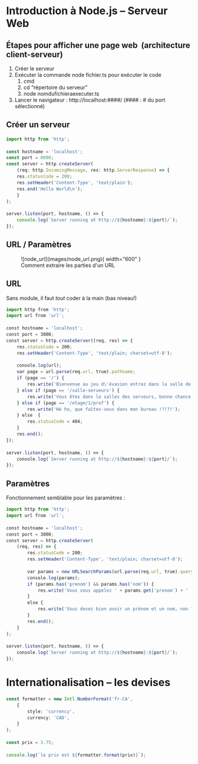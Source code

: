 # Introduction à Node.js – Serveur Web  

## Étapes pour afficher une page web  (architecture client-serveur)  
1. Créer le serveur
2. Exécuter la commande node fichier.ts pour exécuter le code
    1. cmd
    2. cd “répertoire du serveur”
    3. node nomdufichieraexecuter.ts
3. Lancer le navigateur : http://localhost:####/ (#### : # du port sélectionné)

## Créer un serveur  

``` ts title="simple_serveur.ts"  
import http from 'http';

const hostname = 'localhost';
const port = 8080;
const server = http.createServer(
	(req: http.IncomingMessage, res: http.ServerResponse) => {
    res.statusCode = 200;
    res.setHeader('Content-Type', 'text/plain');
    res.end('Hello World\n');
	}
);

server.listen(port, hostname, () => {
	console.log(`Server running at http://${hostname}:${port}/`);
});
```

## URL / Paramètres  

<figure markdown>
  ![node_url](images/node_url.png){ width="600" }
  <figcaption>Comment extraire les parties d'un URL</figcaption>
</figure>


## URL  

Sans module, il faut _tout_ coder à la main (bas niveau!)  

``` ts title="serveur_sans_module.ts"
import http from 'http';
import url from 'url';

const hostname = 'localhost';
const port = 3000;
const server = http.createServer((req, res) => {
    res.statusCode = 200;
    res.setHeader('Content-Type', 'text/plain; charset=utf-8');
 
    console.log(url);
    var page = url.parse(req.url, true).pathname;
    if (page == '/') {
        res.write('Bienvenue au jeu d\'évasion entrez dans la salle de regroupement.');
    } else if (page == '/salle-serveurs') {
        res.write('Vous êtes dans la salles des serveurs, bonne chance !');
    } else if (page == '/etage/1/prof') {
        res.write('Hé ho, que faîtes-vous dans mon bureau !?!?!');
    } else  {
        res.statusCode = 404;
    }
    res.end();
});

server.listen(port, hostname, () => {
    console.log(`Server running at http://${hostname}:${port}/`);
});
```

## Paramètres  

Fonctionnement semblable pour les paramètres :  

``` ts title="serveur_sans_module.ts"  
import http from 'http';
import url from 'url';

const hostname = 'localhost';
const port = 3000;
const server = http.createServer(
    (req, res) => {
        res.statusCode = 200;
        res.setHeader('Content-Type', 'text/plain; charset=utf-8');
        
        var params = new URLSearchParams(url.parse(req.url, true).query);
        console.log(params);
        if (params.has('prenom') && params.has('nom')) {
            res.write('Vous vous appelez ' + params.get('prenom') + ' ' + params.get('nom'));
        }
        else {
            res.write('Vous devez bien avoir un prénom et un nom, non ?');
        }
        res.end();
    }
);

server.listen(port, hostname, () => {
    console.log(`Server running at http://${hostname}:${port}/`);
});

```

# Internationalisation – les devises  

``` ts title="format_devise.ts"
const formatter = new Intl.NumberFormat('fr-CA', 
    {
        style: 'currency',
        currency: 'CAD',
    }
);

const prix = 3.75;

console.log(`le prix est ${formatter.format(prix)}`);
```  

